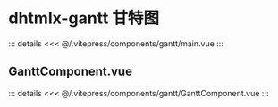 # dhtmlx-gantt 甘特图

::: details
  <<< @/.vitepress/components/gantt/main.vue
:::

## GanttComponent.vue

::: details
  <<< @/.vitepress/components/gantt/GanttComponent.vue
:::
